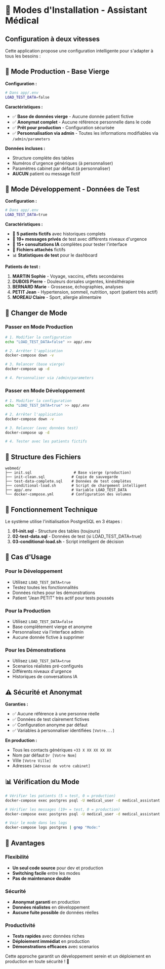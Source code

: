 # 🎯 Modes d'Installation - Assistant Médical

## Configuration à deux vitesses

Cette application propose une configuration intelligente pour s'adapter à tous les besoins :

## 🏥 Mode Production - Base Vierge

**Configuration :**
```bash
# Dans app/.env
LOAD_TEST_DATA=false
```

**Caractéristiques :**
- ✅ **Base de données vierge** - Aucune donnée patient fictive
- ✅ **Anonymat complet** - Aucune référence personnelle dans le code
- ✅ **Prêt pour production** - Configuration sécurisée
- ✅ **Personnalisation via admin** - Toutes les informations modifiables via `/admin/parameters`

**Données incluses :**
- Structure complète des tables
- Numéros d'urgence génériques (à personnaliser)
- Paramètres cabinet par défaut (à personnaliser)
- **AUCUN** patient ou message fictif

## 🧪 Mode Développement - Données de Test

**Configuration :**
```bash
# Dans app/.env
LOAD_TEST_DATA=true
```

**Caractéristiques :**
- 🧪 **5 patients fictifs** avec historiques complets
- 💬 **19+ messages privés** de test avec différents niveaux d'urgence
- 🤖 **15+ consultations IA** complètes pour tester l'interface
- 📁 **Fichiers attachés** fictifs
- 📊 **Statistiques de test** pour le dashboard

**Patients de test :**
1. **MARTIN Sophie** - Voyage, vaccins, effets secondaires
2. **DUBOIS Pierre** - Douleurs dorsales urgentes, kinésithérapie
3. **BERNARD Marie** - Grossesse, échographies, analyses
4. **PETIT Jean** - Hypertension, sommeil, nutrition, sport (patient très actif)
5. **MOREAU Claire** - Sport, allergie alimentaire

## 🔄 Changer de Mode

### Passer en Mode Production
```bash
# 1. Modifier la configuration
echo "LOAD_TEST_DATA=false" >> app/.env

# 2. Arrêter l'application
docker-compose down -v

# 3. Relancer (base vierge)
docker-compose up -d

# 4. Personnaliser via /admin/parameters
```

### Passer en Mode Développement
```bash
# 1. Modifier la configuration
echo "LOAD_TEST_DATA=true" >> app/.env

# 2. Arrêter l'application
docker-compose down -v

# 3. Relancer (avec données test)
docker-compose up -d

# 4. Tester avec les patients fictifs
```

## 📁 Structure des Fichiers

```
webmed/
├── init.sql                   # Base vierge (production)
├── init-clean.sql            # Copie de sauvegarde
├── test-data-complete.sql    # Données de test complètes
├── conditional-load.sh       # Script de chargement intelligent
├── app/.env                  # Variable LOAD_TEST_DATA
└── docker-compose.yml        # Configuration des volumes
```

## 🔧 Fonctionnement Technique

Le système utilise l'initialisation PostgreSQL en 3 étapes :

1. **01-init.sql** - Structure des tables (toujours)
2. **02-test-data.sql** - Données de test (si LOAD_TEST_DATA=true)
3. **03-conditional-load.sh** - Script intelligent de décision

## 🎯 Cas d'Usage

### Pour le Développement
- Utilisez `LOAD_TEST_DATA=true`
- Testez toutes les fonctionnalités
- Données riches pour les démonstrations
- Patient "Jean PETIT" très actif pour tests poussés

### Pour la Production
- Utilisez `LOAD_TEST_DATA=false`
- Base complètement vierge et anonyme
- Personnalisez via l'interface admin
- Aucune donnée fictive à supprimer

### Pour les Démonstrations
- Utilisez `LOAD_TEST_DATA=true`
- Scenarios réalistes pré-configurés
- Différents niveaux d'urgence
- Historiques de conversations IA

## ⚠️ Sécurité et Anonymat

**Garanties :**
- ✅ Aucune référence à une personne réelle
- ✅ Données de test clairement fictives
- ✅ Configuration anonyme par défaut
- ✅ Variables à personnaliser identifiées `[Votre...]`

**En production :**
- Tous les contacts génériques `+33 X XX XX XX XX`
- Nom par défaut `Dr [Votre Nom]`
- Ville `[Votre Ville]`
- Adresses `[Adresse de votre cabinet]`

## 📊 Vérification du Mode

```bash
# Vérifier les patients (5 = test, 0 = production)
docker-compose exec postgres psql -U medical_user -d medical_assistant -c "SELECT COUNT(*) as patients FROM patients;"

# Vérifier les messages (19+ = test, 0 = production)
docker-compose exec postgres psql -U medical_user -d medical_assistant -c "SELECT COUNT(*) as messages FROM messages_prives;"

# Voir le mode dans les logs
docker-compose logs postgres | grep "Mode:"
```

## 🎉 Avantages

### Flexibilité
- **Un seul code source** pour dev et production
- **Switching facile** entre les modes
- **Pas de maintenance double**

### Sécurité
- **Anonymat garanti** en production
- **Données réalistes** en développement
- **Aucune fuite possible** de données réelles

### Productivité
- **Tests rapides** avec données riches
- **Déploiement immédiat** en production
- **Démonstrations efficaces** avec scenarios

Cette approche garantit un développement serein et un déploiement en production en toute sécurité ! 🚀